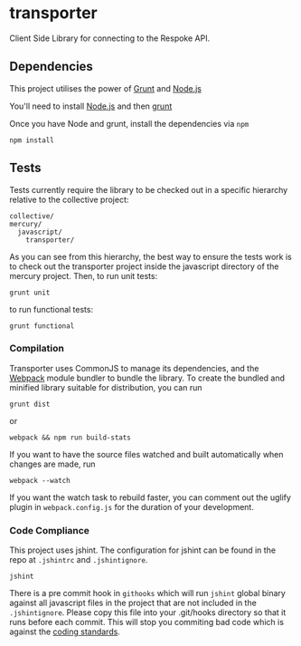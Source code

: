 # transporter

Client Side Library for connecting to the Respoke API.

## Dependencies

This project utilises the power of [Grunt](http://gruntjs.com) and [Node.js](http://nodejs.org/)

You'll need to install [Node.js](http://nodejs.org/download/) and then [grunt](http://gruntjs.com)

Once you have Node and grunt, install the dependencies via `npm`

```
npm install
```

## Tests
Tests currently require the library to be checked out in a specific hierarchy relative to the collective project:

```
collective/
mercury/
  javascript/
    transporter/
```

As you can see from this hierarchy, the best way to ensure the tests work is to check out the transporter project inside the javascript directory of the mercury project. Then, to run unit tests:

```
grunt unit
```

to run functional tests:
```
grunt functional
```

### Compilation
Transporter uses CommonJS to manage its dependencies, and the [Webpack](http://webpack.github.io/) module bundler to bundle the library. To create the bundled and minified library suitable for distribution, you can run

```
grunt dist
```

or

```
webpack && npm run build-stats
```

If you want to have the source files watched and built automatically when changes are made, run

```
webpack --watch
```

If you want the watch task to rebuild faster, you can comment out the uglify plugin in `webpack.config.js` for the duration of your development.

### Code Compliance

This project uses jshint.  The configuration for jshint can be found in the repo at `.jshintrc` and `.jshintignore`.

```
jshint
```

There is a pre commit hook in `githooks` which will run `jshint` global binary against all javascript files in the project that are not included in the `.jshintignore`. Please copy this file into your .git/hooks directory so that it runs before each commit. This will stop you commiting bad code which is against the [coding standards](http://wiki.digium.internal/wiki/display/MERCURY/Coding+Conventions).
